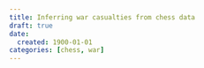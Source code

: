 ```yaml
---
title: Inferring war casualties from chess data
draft: true
date:
  created: 1900-01-01
categories: [chess, war]
---
```


